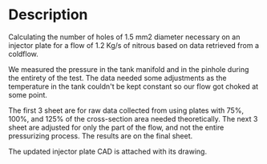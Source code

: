 # Description
Calculating the number of holes of 1.5 mm2 diameter necessary on an injector plate for a flow of 1.2 Kg/s of nitrous based on data retrieved from a coldflow.

We measured the pressure in the tank manifold and in the pinhole during the entirety of the test. The data needed some adjustments as the temperature in the tank couldn't be kept constant so our flow got choked at some point.

The first 3 sheet are for raw data collected from using plates with 75%, 100%, and 125% of the cross-section area needed theoretically. The next 3 sheet are adjusted for only the part of the flow, and not the entire pressurizing process. The results are on the final sheet.

The updated injector plate CAD is attached with its drawing.
